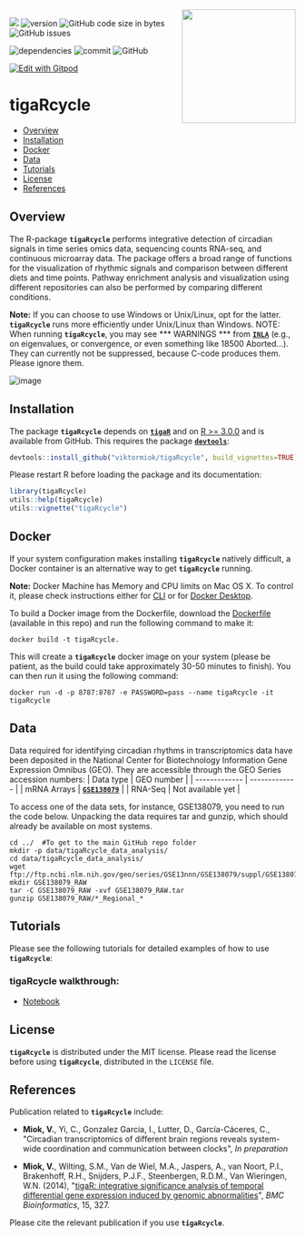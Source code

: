 <img src="https://github.com/viktormiok/viktormiok.wordpress.com/blob/main/software/tigarcycle.png" align="right" height="200" width="200">

![](https://img.shields.io/badge/language-R_and_python-orange.svg) ![version](https://img.shields.io/badge/GiHub_version-1.1.0-519dd9) ![GitHub code size in bytes](https://img.shields.io/github/languages/code-size/viktormiok/tigaRcycle) ![GitHub issues](https://img.shields.io/github/issues/viktormiok/tigaRcycle)

![dependencies](https://img.shields.io/badge/dependencies-up%20to%20date-orange)  	![commit](https://img.shields.io/github/last-commit/viktormiok/tigaRcycle) ![GitHub](https://img.shields.io/github/license/viktormiok/tigaRcycle)

[![Edit with Gitpod](https://gitpod.io/button/open-in-gitpod.svg)](https://gitpod.io/#https://github.com/viktormiok/tigaRcycle) 



# tigaRcycle

- [Overview](#overview)
- [Installation](#installation)
- [Docker](#docker)
- [Data](#data)
- [Tutorials](#tutorials)
- [License](#license)
- [References](#references)



## Overview

The R-package __`tigaRcycle`__ performs integrative detection of circadian signals in time series omics data, sequencing counts RNA-seq, and continuous microarray data. The package offers a broad range of functions for the visualization of rhythmic signals and comparison between different diets and time points. Pathway enrichment analysis and visualization using different repositories can also be performed by comparing different conditions.

**Note:** If you can choose to use Windows or Unix/Linux, opt for the latter. __`tigaRcycle`__ runs more efficiently under Unix/Linux than Windows. NOTE:  When running __`tigaRcycle`__, you may see *** WARNINGS ***  from [__`INLA`__](https://www.r-inla.org/) (e.g., on eigenvalues, or convergence, or even something like 18500 Aborted...). They can currently not be suppressed, because C-code produces them. Please ignore them. 

![image](https://user-images.githubusercontent.com/22052679/150277203-646d6d85-482a-44ab-8e30-c20d260179fe.png)


## Installation

The package __`tigaRcycle`__ depends on [__`tigaR`__](https://github.com/viktormiok/tigaR) and on [R >= 3.0.0](https://cran.r-project.org/) and is available from GitHub. This requires the package [__`devtools`__](https://cran.r-project.org/web/packages/devtools/index.html):

``` r
devtools::install_github("viktormiok/tigaRcycle", build_vignettes=TRUE)
```

Please restart R before loading the package and its documentation:

``` r
library(tigaRcycle)
utils::help(tigaRcycle)
utils::vignette("tigaRcycle")
```

## Docker

If your system configuration makes installing __`tigaRcycle`__ natively difficult, a Docker container is an alternative way to get __`tigaRcycle`__ running.

**Note:** Docker Machine has Memory and CPU limits on Mac OS X. To control it, please check instructions either for [CLI](https://stackoverflow.com/questions/32834082/how-to-increase-docker-machine-memory-mac/32834453#32834453) or for [Docker Desktop](https://docs.docker.com/docker-for-mac/#advanced).

To build a Docker image from the Dockerfile, download the [Dockerfile](https://github.com/viktormiok/tigaRcycle/blob/main/Dockerfile) (available in this repo) and run the following command to make it:
```
docker build -t tigaRcycle.
```
This will create a __`tigaRcycle`__ docker image on your system (please be patient, as the build could take approximately 30-50 minutes to finish).
You can then run it using the following command:
```
docker run -d -p 8787:8787 -e PASSWORD=pass --name tigaRcycle -it tigaRcycle
```

## Data
Data required for identifying circadian rhythms in transcriptomics data have been deposited in the National Center for Biotechnology Information Gene Expression Omnibus (GEO). They are accessible through the GEO Series accession numbers:
| Data type     | GEO number |
| ------------- | ------------- |
| mRNA Arrays  | [__`GSE138079`__](https://www.ncbi.nlm.nih.gov/geo/query/acc.cgi?acc=GSE138079) |
| RNA-Seq      | Not available yet |


To access one of the data sets, for instance, GSE138079, you need to run the code below. Unpacking the data requires tar and gunzip, which should already be available on most systems.

```
cd ../  #To get to the main GitHub repo folder
mkdir -p data/tigaRcycle_data_analysis/
cd data/tigaRcycle_data_analysis/
wget ftp://ftp.ncbi.nlm.nih.gov/geo/series/GSE13nnn/GSE138079/suppl/GSE138079_RAW.tar
mkdir GSE138079_RAW
tar -C GSE138079_RAW -xvf GSE138079_RAW.tar
gunzip GSE138079_RAW/*_Regional_*
```

## Tutorials

Please see the following tutorials for detailed examples of how to use __`tigaRcycle`__: 

### tigaRcycle walkthrough:
* [Notebook](https://github.com/viktormiok/tigaRcycle/blob/main/notebooks/circadian_analysis_v2.ipynb)

## License

__`tigaRcycle`__ is distributed under the MIT license. Please read the license before using __`tigaRcycle`__, distributed in the `LICENSE` file.


## References

Publication related to __`tigaRcycle`__ include:

- **Miok, V.**, Yi, C., Gonzalez Garcia, I., Lutter, D., García-Cáceres, C., "Circadian transcriptomics of different brain regions reveals system-wide coordination and communication between clocks", *In preparation*

- **Miok, V.**, Wilting, S.M., Van de Wiel, M.A., Jaspers, A., van Noort, P.I., Brakenhoff, R.H., Snijders, P.J.F., Steenbergen, R.D.M., Van Wieringen, W.N. (2014), "[tigaR: integrative significance analysis of temporal differential gene expression induced by genomic abnormalities](https://doi.org/10.1186/1471-2105-15-327)", *BMC Bioinformatics*, 15, 327. 

Please cite the relevant publication if you use __`tigaRcycle`__.
